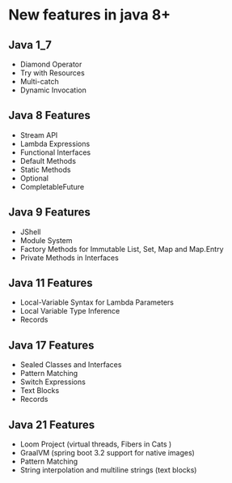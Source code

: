 # New features in java 8+

## Java 1_7

- Diamond Operator
- Try with Resources
- Multi-catch
- Dynamic Invocation

## Java 8 Features

- Stream API
- Lambda Expressions
- Functional Interfaces
- Default Methods
- Static Methods
- Optional
- CompletableFuture

## Java 9 Features

- JShell
- Module System
- Factory Methods for Immutable List, Set, Map and Map.Entry
- Private Methods in Interfaces

## Java 11 Features

- Local-Variable Syntax for Lambda Parameters
- Local Variable Type Inference
- Records

## Java 17 Features

- Sealed Classes and Interfaces
- Pattern Matching
- Switch Expressions
- Text Blocks
- Records

## Java 21 Features

- Loom Project (virtual threads, Fibers in Cats )
- GraalVM (spring boot 3.2 support for native images)
- Pattern Matching
- String interpolation and multiline strings (text blocks)

